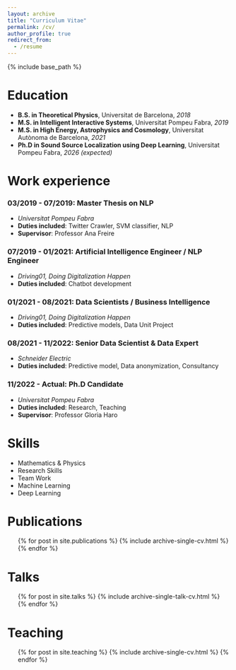 ```yaml
---
layout: archive
title: "Curriculum Vitae"
permalink: /cv/
author_profile: true
redirect_from:
  - /resume
---
```


{% include base_path %}

# Education

- **B.S. in Theoretical Physics**, Universitat de Barcelona, _2018_
- **M.S. in Intelligent Interactive Systems**, Universitat Pompeu Fabra, _2019_
- **M.S. in High Energy, Astrophysics and Cosmology**, Universitat Autònoma de Barcelona, _2021_
- **Ph.D in Sound Source Localization using Deep Learning**, Universitat Pompeu Fabra, _2026 (expected)_

# Work experience

### 03/2019 - 07/2019: Master Thesis on NLP

- _Universitat Pompeu Fabra_
- **Duties included**: Twitter Crawler, SVM classifier, NLP
- **Supervisor**: Professor Ana Freire

### 07/2019 - 01/2021: Artificial Intelligence Engineer / NLP Engineer

- _Driving01, Doing Digitalization Happen_
- **Duties included**: Chatbot development

### 01/2021 - 08/2021: Data Scientists / Business Intelligence

- _Driving01, Doing Digitalization Happen_
- **Duties included**: Predictive models, Data Unit Project

### 08/2021 - 11/2022: Senior Data Scientist & Data Expert

- _Schneider Electric_
- **Duties included**: Predictive model, Data anonymization, Consultancy

### 11/2022 - Actual: Ph.D Candidate

- _Universitat Pompeu Fabra_
- **Duties included**: Research, Teaching
- **Supervisor**: Professor Gloria Haro

# Skills

- Mathematics & Physics
- Research Skills
- Team Work
- Machine Learning
- Deep Learning

# Publications

<ul>{% for post in site.publications %}
  {% include archive-single-cv.html %}
{% endfor %}</ul>

# Talks

<ul>{% for post in site.talks %}
  {% include archive-single-talk-cv.html %}
{% endfor %}</ul>

# Teaching

<ul>{% for post in site.teaching %}
  {% include archive-single-cv.html %}
{% endfor %}</ul>

<!--# Service and leadership -->

<!--- Currently signed in to 43 different slack teams -->
<!--  -->
